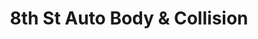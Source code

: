---
title: "8th St Auto Body & Collision"
url: /prospect-park/8th-st-auto-body-und-collision/
shop: Autowerkstatt
---